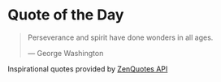 # Quote of the Day

<!-- QUOTE_START -->
> Perseverance and spirit have done wonders in all ages. 
>
> — George Washington

Inspirational quotes provided by <a href="https://zenquotes.io/" target="_blank">ZenQuotes API</a>
<!-- QUOTE_END -->